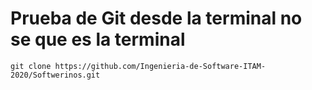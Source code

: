 # Prueba de Git desde la terminal no se que es la terminal
``` {bash}
git clone https://github.com/Ingenieria-de-Software-ITAM-2020/Softwerinos.git
```
